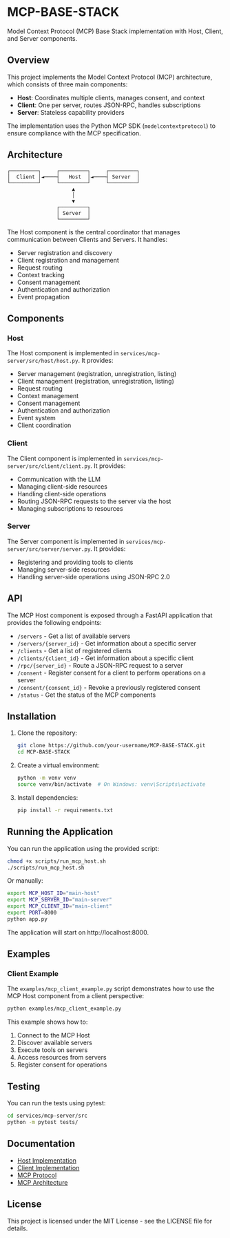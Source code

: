 # MCP-BASE-STACK

Model Context Protocol (MCP) Base Stack implementation with Host, Client, and Server components.

## Overview

This project implements the Model Context Protocol (MCP) architecture, which consists of three main components:

- **Host**: Coordinates multiple clients, manages consent, and context
- **Client**: One per server, routes JSON-RPC, handles subscriptions
- **Server**: Stateless capability providers

The implementation uses the Python MCP SDK (`modelcontextprotocol`) to ensure compliance with the MCP specification.

## Architecture

```
┌─────────┐     ┌─────────┐     ┌─────────┐
│  Client │◄────┤   Host  │◄────┤ Server  │
└─────────┘     └─────────┘     └─────────┘
                     ▲
                     │
                     ▼
                ┌─────────┐
                │ Server  │
                └─────────┘
```

The Host component is the central coordinator that manages communication between Clients and Servers. It handles:

- Server registration and discovery
- Client registration and management
- Request routing
- Context tracking
- Consent management
- Authentication and authorization
- Event propagation

## Components

### Host

The Host component is implemented in `services/mcp-server/src/host/host.py`. It provides:

- Server management (registration, unregistration, listing)
- Client management (registration, unregistration, listing)
- Request routing
- Context management
- Consent management
- Authentication and authorization
- Event system
- Client coordination

### Client

The Client component is implemented in `services/mcp-server/src/client/client.py`. It provides:

- Communication with the LLM
- Managing client-side resources
- Handling client-side operations
- Routing JSON-RPC requests to the server via the host
- Managing subscriptions to resources

### Server

The Server component is implemented in `services/mcp-server/src/server/server.py`. It provides:

- Registering and providing tools to clients
- Managing server-side resources
- Handling server-side operations using JSON-RPC 2.0

## API

The MCP Host component is exposed through a FastAPI application that provides the following endpoints:

- `/servers` - Get a list of available servers
- `/servers/{server_id}` - Get information about a specific server
- `/clients` - Get a list of registered clients
- `/clients/{client_id}` - Get information about a specific client
- `/rpc/{server_id}` - Route a JSON-RPC request to a server
- `/consent` - Register consent for a client to perform operations on a server
- `/consent/{consent_id}` - Revoke a previously registered consent
- `/status` - Get the status of the MCP components

## Installation

1. Clone the repository:
   ```bash
   git clone https://github.com/your-username/MCP-BASE-STACK.git
   cd MCP-BASE-STACK
   ```

2. Create a virtual environment:
   ```bash
   python -m venv venv
   source venv/bin/activate  # On Windows: venv\Scripts\activate
   ```

3. Install dependencies:
   ```bash
   pip install -r requirements.txt
   ```

## Running the Application

You can run the application using the provided script:

```bash
chmod +x scripts/run_mcp_host.sh
./scripts/run_mcp_host.sh
```

Or manually:

```bash
export MCP_HOST_ID="main-host"
export MCP_SERVER_ID="main-server"
export MCP_CLIENT_ID="main-client"
export PORT=8000
python app.py
```

The application will start on http://localhost:8000.

## Examples

### Client Example

The `examples/mcp_client_example.py` script demonstrates how to use the MCP Host component from a client perspective:

```bash
python examples/mcp_client_example.py
```

This example shows how to:
1. Connect to the MCP Host
2. Discover available servers
3. Execute tools on servers
4. Access resources from servers
5. Register consent for operations

## Testing

You can run the tests using pytest:

```bash
cd services/mcp-server/src
python -m pytest tests/
```

## Documentation

- [Host Implementation](docs/MCP/host-implementation.md)
- [Client Implementation](docs/MCP/client-implementation.md)
- [MCP Protocol](docs/MCP/protocol.md)
- [MCP Architecture](docs/MCP/architecture.md)

## License

This project is licensed under the MIT License - see the LICENSE file for details.